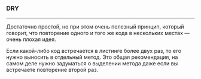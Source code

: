 ### DRY
---

Достаточно простой, но при этом очень полезный принцип, который говорит, что повторение одного и того же кода в нескольких местах — очень плохая идея.

Если какой-либо код встречается в листинге более двух раз, то его нужно выносить в отдельный метод. Это общая рекомендация, на самом деле нужно задуматься о выделении метода даже если вы встречаете повторение второй раз.